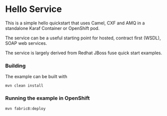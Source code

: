 # Hello Service

This is a simple hello quickstart that uses Camel, CXF and AMQ in a standalone Karaf Container or OpenShift pod. 

The service can be a useful starting point for hosted, contract first (WSDL), SOAP web services.

The service is largely derived from Redhat JBoss fuse quick start examples.


### Building

The example can be built with

    mvn clean install

### Running the example in OpenShift

    mvn fabric8:deploy 



